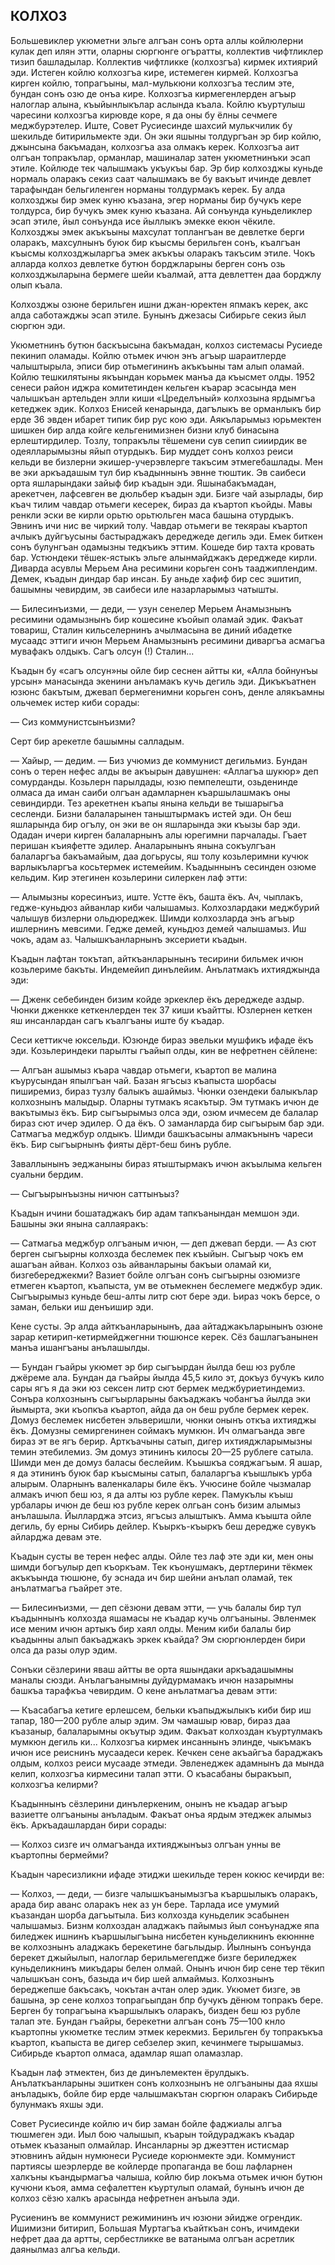 ## КОЛХОЗ

Большевиклер укюметни эльге алгъан сонъ орта аллы койлюлерни кулак деп илян этти, оларны сюргюнге огъратты, коллектив чифтликлер тизип башладылар.
Коллектив чифтликке (колхозгъа) кирмек ихтиярий эди.
Истеген койлю колхозгъа кире, истемеген кирмей.
Колхозгъа кирген койлю, топрагъыны, мал-мулькюни колхозгъа теслим эте, бундан сонъ озю де онъа кире.
Колхозгъа кирмегенлерден агъыр налоглар алына, къыйынлыкълар аслында къала.
Койлю къуртулыш чаресини колхозгъа кирювде коре, я да оны бу ёлны сечмеге меджбурэтелер.
Иште, Совет Русиесинде шахсий мулькчилик бу шекильде битирильмекте эди.
Он эки яшыны толдургъан эр бир койлю, джынсына бакъмадан, колхозгъа аза олмакъ керек.
Колхозгъа аит олгъан топракълар, орманлар, машиналар затен укюметнинъки эсап этиле.
Койлюде тек чалышмакъ укъукъы бар.
Эр бир колхозджы куньде нормаль оларакъ секиз саат чалышмакъ ве бу вакъыт ичинде девлет тарафындан бельгиленген норманы толдурмакъ керек.
Бу алда колхозджы бир эмек куню къазана, эгер норманы бир бучукъ кере толдурса, бир бучукъ эмек куню къазана.
Ай сонъунда куньделиклер эсап этиле, йыл сонъунда исе йыллыкъ эмекке екюн чёкиле.
Колхозджы эмек акъкъыны махсулат топлангъан ве девлетке берги оларакъ, махсулнынъ буюк бир къысмы берильген сонъ, къалгъан къысмы колхозджыларгъа эмек акъкъы оларакъ такъсим этиле.
Чокъ алларда колхоз девлетке бутюн борджларыны берген сонъ озь колхозджыларына бермеге шейи къалмай, атта девлеттен даа борджлу олып къала.

Колхозджы озюне берильген ишни джан-юректен япмакъ керек, акс алда саботажджы эсап этиле.
Бунынъ джезасы Сибирьге секиз йыл сюргюн эди.

Укюметнинъ бутюн баскъысына бакъмадан, колхоз системасы Русиеде пекинип оламады.
Койлю отьмек ичюн энъ агъыр шараитлерде чалыштырыла, эписи бир отьмегининъ акъкъыны там алып оламай.
Койлю тешкилятыны якъындан корьмек манъа да къысмет олды.
1952 сенеси район иджра комитетинден кельген къарар эсасында мен чалышкъан артельден элли киши «Цределъный» колхозына ярдымгъа кетеджек эдик.
Колхоз Енисей кенарында, дагълыкъ ве орманлыкъ бир ерде 36 эвден ибарет типик бир рус кою эди.
Аякъларымыз юрьмектен шишкен бир алда койге кельгенимизнен бизни клуб бинасына ерлештирдилер.
Тозлу, топракълы тёшемени сув сепип сииирдик ве одеялларымызны яйып отурдыкъ.
Бир муддет сонъ колхоз реиси кельди ве бизлерни экишер-учерэвлерге такъсим этмегебашлады.
Мен ве эки аркъадашым тул бир къадыннынъ эвнне тюштик.
Эв саибеси орта яшларындаки зайыф бир къадын эди.
Яшынабакъмадан, арекетчен, лафсевген ве дюльбер къадын эди.
Бизге чай азырлады, бир къач тилим чавдар отьмеги кесерек, бираз да къартоп къойды.
Мавы ренкли эски ве кирли орьтю орьтюльген маса башына отурдыкъ.
Эвнинъ ичи нис ве чиркий толу.
Чавдар отьмеги ве текяраы къартоп ачлыкъ дуйгъусыны бастыраджакъ дереджеде дегиль эди.
Емек биткен сонъ булунгъан одамызны тедкъикъ эттим.
Кошеде бир тахта кровать бар.
Устюндеки тёшек-ястыкъ эльге алынмайджакъ дереджеде кирли.
Диварда асувлы Мерьем Ана ресимини корьген сонъ тааджиплендим.
Демек, къадын диндар бар инсан.
Бу аньде хафиф бир сес эшитип, башымны чевирдим, эв саибеси иле назарларымыз чатышты.

— Билесинъизми, — деди, — узун сенелер Мерьем Анамызнынъ ресимини одамызнынъ бир кошесине къойып оламай эдик.
Факъат товариш, Сталин кильселернинъ ачылмасына ве диний ибадетке мусаадс эттиги ичюн Мерьем Анамызнынъ ресимини диваргъа асмагъа мувафакъ олдыкъ.
Сагъ олсун (!) Сталин...

Къадын бу «сагъ олсун»ны ойле бир сеснен айтты ки, «Алла бойнунъы урсын» манасында экенини анъламакъ кучь дегиль эди.
Дикъкъатнен юзюнс бакътым, джевап бермегенимни корьген сонъ, денле алякъамны ольчемек истер киби сорады:

— Сиз коммунистсынъизми?

Серт бир арекетле башымны салладым.

— Хайыр, — дедим. — Биз учюмиз де коммунист дегильмиз.
Бундан сонъ о терен нефес алды ве акъырын давушнен: «Аллагъа шукюр» деп сомурданды.
Козьлерн парылдады, юзю пемпелешти, озьденинде олмаса да иман саиби олгъан адамларнен къаршылашмакъ оны севиндирди.
Тез арекетнен къапы янына кельди ве тышарыгъа сесленди.
Бизни балаларынен таныштырмакъ истей эди.
Он беш яшларында бир огълу, он эки ве он яшларында эки къызы бар эди.
Одадан ичери кирген балаларнынъ алы юрегимни парчалады.
Гъает перишан къияфетте эдилер.
Аналарынынъ янына сокъулгъан балаларгъа бакъамайым, даа догьрусы, яш толу козьлеримни кучюк варлыкъларгъа косьтермек истемейим.
Къадыннынъ сесинден озюме кельдим.
Кир этегинен козьлерини силеркен лаф этти:

— Алымызны коресинъиз, иште.
Устте ёкъ, башта ёкъ.
Ач, чыплакъ, гедже-куньдюз айванлар киби чалышамыз.
Колхозлардаки меджбурий чалышув бизлерни ольдюреджек.
Шимди колхозларда энъ агъыр ишлернинъ мевсими.
Гедже демей, куньдюз демей чалышамыз.
Иш чокъ, адам аз.
Чалышкъанларнынъ эксериети къадын.

Къадын лафтан токътап, айткъанларынынъ тесирини бильмек ичюн козьлериме бакъты.
Индемейип динълейим.
Анълатмакъ ихтияджында эди:

— Дженк себебинден бизим койде эркеклер ёкъ дереджеде аздыр.
Чюнки дженкке кеткенлерден тек 37 киши къайтты.
Юзлернен кеткен яш инсанлардан сагъ къалгъаны иште бу къадар.

Сеси кеттикче юксельди.
Юзюнде бираз эвельки мушфикъ ифаде ёкъ эди.
Козьлериндеки парылты гъайып олды, кин ве нефретнен сёйлене:

— Алгъан ашымыз къара чавдар отьмеги, къартоп ве малина къурусындан япылгъан чай.
Базан ягъсыз къапыста шорбасы пиширемиз, бираз тузлу балыкъ ашаймыз.
Чюнки озендеки балыкълар колхознынъ малыдыр.
Оларны тутмакъ ясакътыр.
Эм тутмакъ ичюн де вакътымыз ёкъ.
Бир сыгъырымыз олса эди, озюм ичмесем де балалар бираз сют ичер эдилер.
О да ёкъ.
О заманларда бир сыгъырым бар эди.
Сатмагъа меджбур олдыкъ.
Шимди башкъасыны алмакънынъ чареси ёкъ.
Бир сыгъырнынъ фияты дёрт-беш бинъ рубле.

Заваллынынъ эеджаныны бираз ятыштырмакъ ичюн акъылыма кельген суальни бердим.

— Сыгъырынъызны ничюн саттынъыз?

Къадын ичини бошатаджакъ бир адам тапкъанындан мемшон эди.
Башыны эки янына саллаяракъ:

— Сатмагьа меджбур олгъаным ичюн, — деп джевап берди. — Аз сют берген сыгъырны колхозда беслемек пек къыйын.
Сыгъыр чокъ ем ашагъан айван.
Колхоз озь айванларыны бакъыи оламай ки, бизгебереджекми?
Вазиет бойле олгъан сонъ сыгъырны озюмизге етмеген къартоп, къапыста, ум ве отьмекнен беслемеге меджбур эдик.
Сыгъырымыз куньде беш-алты литр сют бере эди.
Ьираз чокъ берсе, о заман, бельки иш денъишир эди.

Кене сусты.
Эр алда айткъанларынынъ, даа айтаджакъларынынъ озюне зарар кетирип-кетирмейджегнни тюшюнсе керек.
Сёз башлагъанынен манъа ишангъаны анълашылды.

— Бундан гъайры укюмет эр бир сыгъырдан йылда беш юз рубле джёреме ала.
Бундан да гъайры йылда 45,5 кило эт, докъуз бучукъ кило сары ягъ я да эки юз сексен литр сют бермек меджбуриетиндемиз.
Сонъра колхознынъ сыгъырларыны бакъаджакъ чобангъа йылда эки йымырта, эки къопкъа къартоп, айда да он беш рубле бермек керек.
Домуз беслемек нисбетен эльверишли, чюнки онынъ откъа ихтияджы ёкъ.
Домузны семиргенинен соймакъ мумкюн.
Ич олмагъанда эвге бираз эт ве ягъ берир.
Арткъачыны сатып, дигер ихтияджларымызны темин этебилемиз.
Эм домуз этининъ килосы 20—25 рублеге сатыла.
Шимди мен де домуз баласы беслейим.
Къышкъа сояджагъым.
Я ашар, я да этининъ буюк бар къысмыны сатып, балаларгъа къышлыкъ урба алырым.
Оларнынъ валенкалары биле ёкъ.
Учюсине бойле чызмалар алмакъ ичюп беш юз, я да алты юз рубле керек.
Памукълы къыш урбалары ичюн де беш юз рубле керек олгьан сонъ бизим алымыз анълашыла.
Йылларджа этсиз, ягъсыз алыштыкъ.
Амма къышта ойле дегиль, бу ерны Сибирь дейлер.
Къыркъ-къыркъ беш дередже сувукъ айларджа девам эте.

Къадын сусты ве терен нефес алды.
Ойле тез лаф эте эди ки, мен оны шимди богъулыр деп къоркъам.
Тек къонушмакъ, дертлерини тёкмек акъкъында тюшюне, бу эснада ич бир шейни анълап оламай, тек анълатмагъа гъайрет эте.

— Билесинъизми, — деп сёзюни девам этти, — учь балалы бир тул къадыннынъ колхозда яшамасы не къадар кучь олгъаныны.
Эвленмек исе меним ичюн артыкъ бир хаял олды.
Меним киби балалы бир къадынны алып бакъаджакъ эркек къайда?
Эм сюргюнлерден бири олса да разы олур эдим.

Сонъки сёзлерини яваш айтты ве орта яшындаки аркъадашымны маналы сюзди.
Анълагъанымны дуйдурмамакъ ичюн назарымны башкъа тарафкъа чевирдим.
О кене анълатмагъа девам этти:

— Къасабагъа кетиге ерлешсем, бельки къапыджылыкъ киби бир иш тапар, 180—200 рубле алыр эдим.
Эм чамашыр ювар, бираз даа къазаныр, балаларымны окъутыр эдим.
Факъат колхоздан къуртулмакъ мумкюн дегиль ки...
Колхозгъа кирмек инсаннынъ элинде, чыкъмакъ ичюн исе реиснинъ мусаадеси керек.
Кечкен сене акъайгъа бараджакъ олдым, колхоз реиси мусааде этмеди.
Эвленеджек адамнынъ да мында келип, колхозгъа кирмесини талап этти.
О къасабаны быракъып, колхозгъа келирми?

Къадыннынъ сёзлерини динълеркеним, онынъ не къадар агъыр вазиетте олгъаныны анъладым.
Факъат онъа ярдым этеджек алымыз ёкъ.
Аркъадашлардан бири сорады:

— Колхоз сизге ич олмагъанда ихтияджынъыз олгъан унны ве къартопны бермейми?

Къадын чаресизликни ифаде этиджи шекильде терен кокюс кечирди ве:

— Колхоз, — деди, — бизге чалышкъанымызгъа къаршылыкъ оларакъ, арада бир аванс оларакъ нек аз ун бере.
Тарлада исе умумий къазандан шорба дагъытыла.
Биз колхозда куньделик эсабынен чалышамыз.
Бизнм колхоздан аладжакъ пайымыз йыл сонъунадже япа биледжек ишнинъ къаршылыгъына нисбетен куньделикнинъ екюннне ве колхознынъ аладжакъ берекетине багьлыдыр.
Йылнынъ сонъунда берекет джыйылып, налоглар берильмегепдже бизге бериледжек куньделикнинъ микъдары белен олмай.
Онынъ ичюн бир сене тер тёкип чалышкъан сонъ, базыда ич бир шей алмаймыз.
Колхознынъ береджепше бакъсакъ, чокътан ачтан олер эдик.
Укюмет бизге, эв башына, эр сене колхоз топрагьыпдан бпр бучукъ дёнюм топракъ бере.
Берген бу топрагъына къаршылыкъ оларакъ, бизден беш юз рубле талап эте.
Бундан гъайры, берекетни алгъан сонъ 75—100 кнло къартопны укюметке теслим этмек керекмиз.
Берильген бу топракъкъа къартоп, къапыста ве дигер себзелер экип, кечинмеге тырышамыз.
Сибирьде къартоп олмаса, адамлар яшап оламазлар.

Къадын лаф этмектен, биз де динълемектен ёрулдыкъ.
Анълаткъанларыны эшиткен сонъ колхознынъ не олгъаныны даа яхшы анъладыкъ, бойле бир ерде чалышмакътан сюргюн оларакъ Сибирьде булунмакъ яхшы эди.

Совет Русиесинде койлю ич бир заман бойле фаджиалы алгъа тюшмеген эди.
Иыл бою чалышып, къарын тойдураджакъ къадар отьмек къазанып олмайлар.
Инсанларны эр джеэттен истисмар этювнинъ айдын нумюнеси Русиеде корюнмекте эди.
Коммунист партиясы шеэрлерде ве койлерде пропаганда ве бош лафларнен халкъны къандырмагъа чалыша, койлю бир локъма отьмек ичюн бутюн кучюни къоя, амма сефалеттен къуртулып оламай, бунынъ ичюн де колхоз сёзю халкъ арасында нефретнен анъыла эди.

Русиенинъ ве коммунист режимининъ ич юзюни эйидже огрендик.
Ишимизни битирип, Большая Муртагъа къайткъан сонъ, ичимдеки нефрет даа да артты, сербестликке ве ватаныма олгъан асретлик даянылмаз алгъа кельди.
